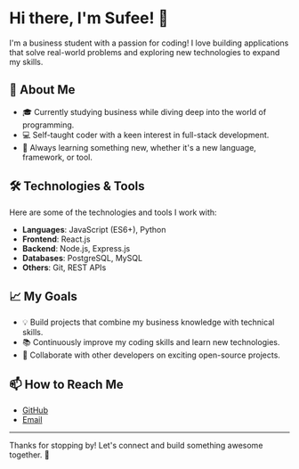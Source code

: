 # Hi there, I'm Sufee! 👋

I'm a business student with a passion for coding! I love building applications that solve real-world problems and exploring new technologies to expand my skills.

## 🚀 About Me

- 🎓 Currently studying business while diving deep into the world of programming.
- 💻 Self-taught coder with a keen interest in full-stack development.
- 🌱 Always learning something new, whether it's a new language, framework, or tool.

## 🛠 Technologies & Tools

Here are some of the technologies and tools I work with:

- **Languages**: JavaScript (ES6+), Python
- **Frontend**: React.js
- **Backend**: Node.js, Express.js
- **Databases**: PostgreSQL, MySQL
- **Others**: Git, REST APIs

## 📈 My Goals

- 💡 Build projects that combine my business knowledge with technical skills.
- 📚 Continuously improve my coding skills and learn new technologies.
- 🤝 Collaborate with other developers on exciting open-source projects.

## 📫 How to Reach Me

- [GitHub](https://github.com/your-github-sufeqz)
- [Email](absusak@gmail.com)

---

Thanks for stopping by! Let's connect and build something awesome together. 🚀

